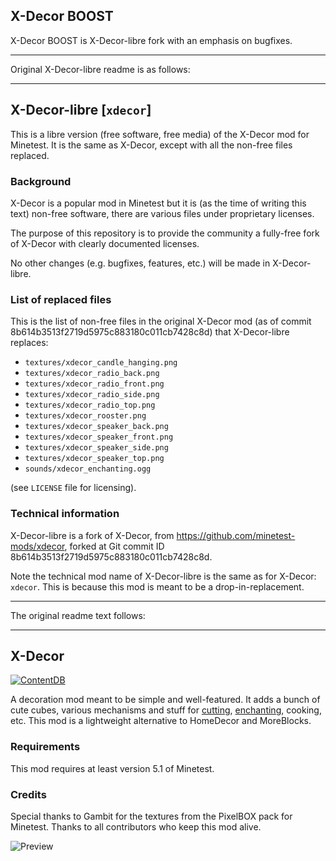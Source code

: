 ## X-Decor BOOST

X-Decor BOOST is X-Decor-libre fork with an emphasis on bugfixes.

---

Original X-Decor-libre readme is as follows:

---

## X-Decor-libre [`xdecor`] ##

This is a libre version (free software, free media) of the X-Decor mod for Minetest.
It is the same as X-Decor, except with all the non-free files replaced.

### Background

X-Decor is a popular mod in Minetest but it is (as the time of writing this text)
non-free software, there are various files under proprietary licenses.

The purpose of this repository is to provide the community a fully-free fork of
X-Decor with clearly documented licenses.

No other changes (e.g. bugfixes, features, etc.) will be made in X-Decor-libre.

### List of replaced files

This is the list of non-free files in the original X-Decor mod
(as of commit 8b614b3513f2719d5975c883180c011cb7428c8d)
that X-Decor-libre replaces:

* `textures/xdecor_candle_hanging.png`
* `textures/xdecor_radio_back.png`
* `textures/xdecor_radio_front.png`
* `textures/xdecor_radio_side.png`
* `textures/xdecor_radio_top.png`
* `textures/xdecor_rooster.png`
* `textures/xdecor_speaker_back.png`
* `textures/xdecor_speaker_front.png`
* `textures/xdecor_speaker_side.png`
* `textures/xdecor_speaker_top.png`
* `sounds/xdecor_enchanting.ogg`

(see `LICENSE` file for licensing).

### Technical information
X-Decor-libre is a fork of X-Decor, from <https://github.com/minetest-mods/xdecor>,
forked at Git commit ID 8b614b3513f2719d5975c883180c011cb7428c8d.

Note the technical mod name of X-Decor-libre is the same as for X-Decor: `xdecor`.
This is because this mod is meant to be a drop-in-replacement.

---

The original readme text follows:

---

## X-Decor ##

[![ContentDB](https://content.minetest.net/packages/jp/xdecor/shields/downloads/)](https://content.minetest.net/packages/jp/xdecor/)

A decoration mod meant to be simple and well-featured.
It adds a bunch of cute cubes, various mechanisms and stuff for [cutting](https://forum.minetest.net/viewtopic.php?f=11&t=14085), [enchanting](https://forum.minetest.net/viewtopic.php?f=11&t=14087), cooking, etc.
This mod is a lightweight alternative to HomeDecor and MoreBlocks.

### Requirements ###
This mod requires at least version 5.1 of Minetest.

### Credits ###

Special thanks to Gambit for the textures from the PixelBOX pack for Minetest.
Thanks to all contributors who keep this mod alive.

![Preview](http://i.imgur.com/AVoyCQy.png)
